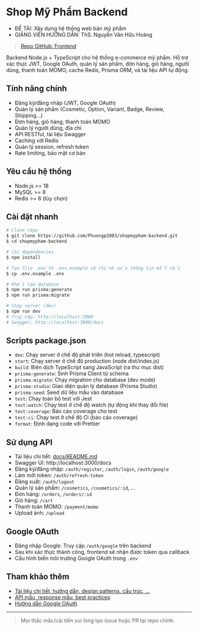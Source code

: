 # Shop Mỹ Phẩm Backend

- ĐỀ TÀI: Xây dựng hệ thống web bán mỹ phẩm
- GIẢNG VIÊN HƯỚNG DẪN: ThS. Nguyễn Văn Hữu Hoàng

> [Repo GitHub: Frontend](https://github.com/Phuongp2003/shopmypham-frontend)

Backend Node.js + TypeScript cho hệ thống e-commerce mỹ phẩm. Hỗ trợ xác thực JWT, Google OAuth, quản lý sản phẩm, đơn hàng, giỏ hàng, người dùng, thanh toán MOMO, cache Redis, Prisma ORM, và tài liệu API tự động.

## Tính năng chính
- Đăng ký/đăng nhập (JWT, Google OAuth)
- Quản lý sản phẩm (Cosmetic, Option, Variant, Badge, Review, Shipping...)
- Đơn hàng, giỏ hàng, thanh toán MOMO
- Quản lý người dùng, địa chỉ
- API RESTful, tài liệu Swagger
- Caching với Redis
- Quản lý session, refresh token
- Rate limiting, bảo mật cơ bản

## Yêu cầu hệ thống
- Node.js >= 18
- MySQL >= 8
- Redis >= 6 (tùy chọn)

## Cài đặt nhanh
```bash
# Clone repo
$ git clone https://github.com/Phuongp2003/shopmypham-backend.git
$ cd shopmypham-backend

# Cài dependencies
$ npm install

# Tạo file .env từ .env.example và chỉnh sửa thông tin kết nối
$ cp .env.example .env

# Khởi tạo database
$ npm run prisma:generate
$ npm run prisma:migrate

# Chạy server (dev)
$ npm run dev
# Truy cập: http://localhost:3000
# Swagger: http://localhost:3000/docs
```

## Scripts package.json
- `dev`: Chạy server ở chế độ phát triển (hot reload, typescript)
- `start`: Chạy server ở chế độ production (node dist/index.js)
- `build`: Biên dịch TypeScript sang JavaScript (ra thư mục dist)
- `prisma:generate`: Sinh Prisma Client từ schema
- `prisma:migrate`: Chạy migration cho database (dev mode)
- `prisma:studio`: Giao diện quản lý database (Prisma Studio)
- `prisma:seed`: Seed dữ liệu mẫu vào database
- `test`: Chạy toàn bộ test với Jest
- `test:watch`: Chạy test ở chế độ watch (tự động khi thay đổi file)
- `test:coverage`: Báo cáo coverage cho test
- `test:ci`: Chạy test ở chế độ CI (báo cáo coverage)
- `format`: Định dạng code với Prettier

## Sử dụng API
- Tài liệu chi tiết: [docs/README.md](./docs/README.md)
- Swagger UI: http://localhost:3000/docs
- Đăng ký/đăng nhập: `/auth/register`, `/auth/login`, `/auth/google`
- Làm mới token: `/auth/refresh-token`
- Đăng xuất: `/auth/logout`
- Quản lý sản phẩm: `/cosmetics`, `/cosmetics/:id`, ...
- Đơn hàng: `/orders`, `/orders/:id`
- Giỏ hàng: `/cart`
- Thanh toán MOMO: `/payment/momo`
- Upload ảnh: `/upload`

## Google OAuth
- Đăng nhập Google: Truy cập `/auth/google` trên backend
- Sau khi xác thực thành công, frontend sẽ nhận được token qua callback
- Cấu hình biến môi trường Google OAuth trong `.env`

## Tham khảo thêm
- [Tài liệu chi tiết, hướng dẫn, design patterns, cấu trúc, ...](./docs/README.md)
- [API mẫu, response mẫu, best practices](./docs/api-docs.md)
- [Hướng dẫn Google OAuth](./docs/oauth-implementation.md)

---
> Mọi thắc mắc/cải tiến vui lòng tạo issue hoặc PR tại repo chính. 
